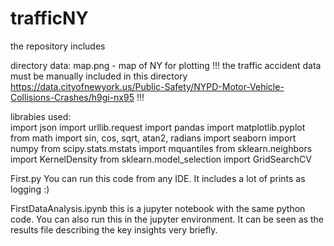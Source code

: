 # trafficNY



the repository includes 

directory data:
  map.png - map of NY for plotting
  !!!
  the traffic accident data must be manually included in this directory
  https://data.cityofnewyork.us/Public-Safety/NYPD-Motor-Vehicle-Collisions-Crashes/h9gi-nx95
  !!!
  
  
librabies used:  
  import json
  import urllib.request
  import pandas
  import matplotlib.pyplot
  from math import sin, cos, sqrt, atan2, radians
  import seaborn
  import numpy
  from scipy.stats.mstats import mquantiles
  from sklearn.neighbors import KernelDensity
  from sklearn.model_selection import GridSearchCV 
 
 First.py
 You can run this code from any IDE. It includes a lot of prints as logging :) 
 
 FirstDataAnalysis.ipynb
 this is a jupyter notebook with the same python code. 
 You can also run this in the jupyter environment. 
 It can be seen as the results file describing the key insights very briefly.
 
 
 
 
